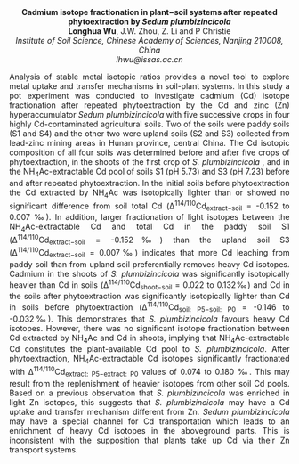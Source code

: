 <center><strong>Cadmium isotope fractionation in plant−soil systems after repeated phytoextraction by <i>Sedum plumbizincicola</i></strong> 

<center><strong>Longhua Wu</strong>, J.W. Zhou, Z. Li and P Christie

<center><i>Institute of Soil Science, Chinese Academy of Sciences, Nanjing 210008, China</i> 

<center><i>lhwu@issas.ac.cn</i> 

<p style="text-align:justify">Analysis of stable metal isotopic ratios provides a novel tool to
explore metal uptake and transfer mechanisms in soil-plant systems. In
this study a pot experiment was conducted to investigate cadmium (Cd)
isotope fractionation after repeated phytoextraction by the Cd and zinc
(Zn) hyperaccumulator <i>Sedum plumbizincicola</i> with five successive crops
in four highly Cd-contaminated agricultural soils. Two of the soils were
paddy soils (S1 and S4) and the other two were upland soils (S2 and S3)
collected from lead-zinc mining areas in Hunan province, central China.
The Cd isotopic composition of all four soils was determined before and
after five crops of phytoextraction, in the shoots of the first crop of
<i>S. plumbizincicola</i> , and in the NH<sub>4</sub>Ac-extractable Cd pool of soils S1
(pH 5.73) and S3 (pH 7.23) before and after repeated phytoextraction. In
the initial soils before phytoextraction the Cd extracted by NH<sub>4</sub>Ac was
isotopically lighter than or showed no significant difference from soil
total Cd (Δ<sup>114/110</sup>Cd<sub>extract−soil</sub> = -0.152 to 0.007 ‰). In addition,
larger fractionation of light isotopes between the NH<sub>4</sub>Ac-extractable
Cd and total Cd in the paddy soil S1 (Δ<sup>114/110</sup>Cd<sub>extract−soil</sub> =
-0.152‰) than the upland soil S3 (Δ<sup>114/110</sup>Cd<sub>extract−soil</sub> = 0.007‰)
indicates that more Cd leaching from paddy soil than from upland soil
preferentially removes heavy Cd isotopes. Cadmium in the shoots of <i>S.
plumbizincicola</i> was significantly isotopically heavier than Cd in soils
(Δ<sup>114/110</sup>Cd<sub>shoot−soil</sub> = 0.022 to 0.132‰) and Cd in the soils after
phytoextraction was significantly isotopically lighter than Cd in soils
before phytoextraction (Δ<sup>114/110</sup>Cd<sub>soil: P5−soil: P0</sub> = -0.146 to
-0.032‰). This demonstrates that <i>S. plumbizincicola</i> favours heavy Cd
isotopes. However, there was no significant isotope fractionation
between Cd extracted by NH<sub>4</sub>Ac and Cd in shoots, implying that
NH<sub>4</sub>Ac-extractable Cd constitutes the plant-available Cd pool to <i>S.
plumbizincicola</i>. After phytoextraction, NH<sub>4</sub>Ac-extractable Cd isotopes
significantly fractionated with Δ<sup>114/110</sup>Cd<sub>extract: P5−extract: P0</sub>
values of 0.074 to 0.180 ‰. This may result from the replenishment of
heavier isotopes from other soil Cd pools. Based on a previous
observation that <i>S. plumbizincicola</i> was enriched in light Zn isotopes,
this suggests that <i>S. plumbizincicola</i> may have a Cd uptake and
transfer mechanism different from Zn. <i>Sedum plumbizincicola</i> may have a
special channel for Cd transportation which leads to an enrichment of
heavy Cd isotopes in the aboveground parts. This is inconsistent with
the supposition that plants take up Cd via their Zn transport systems.
